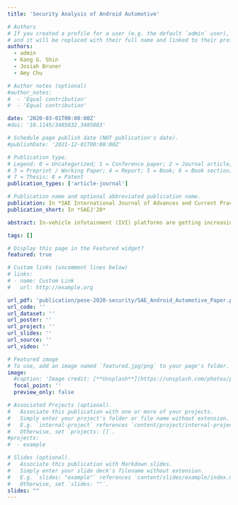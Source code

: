 ```yaml
---
title: 'Security Analysis of Android Automotive'

# Authors
# If you created a profile for a user (e.g. the default `admin` user), write the username (folder name) here
# and it will be replaced with their full name and linked to their profile.
authors:
  - admin
  - Kang G. Shin
  - Josiah Bruner
  - Amy Chu

# Author notes (optional)
#author_notes:
#  - 'Equal contribution'
#  - 'Equal contribution'

date: '2020-03-01T00:00:00Z'
#doi: '10.1145/3485832.3485883'

# Schedule page publish date (NOT publication's date).
#publishDate: '2021-12-01T00:00:00Z'

# Publication type.
# Legend: 0 = Uncategorized; 1 = Conference paper; 2 = Journal article;
# 3 = Preprint / Working Paper; 4 = Report; 5 = Book; 6 = Book section;
# 7 = Thesis; 8 = Patent
publication_types: ['article-journal']

# Publication name and optional abbreviated publication name.
publication: In *SAE International Journal of Advances and Current Practices in Mobility, 2/2020*
publication_short: In *SAEJ'20*

abstract: In-vehicle infotainment (IVI) platforms are getting increasingly connected. Besides OEM apps and services, the next generation of IVI platforms are expected to offer integration of third-party apps. Under this anticipated business model, vehicular sensor and event data can be collected and shared with selected third-party apps. To accommodate this trend, Google has been pushing towards standardization among proprietary IVI operating systems with their Android Automotive platform which runs natively on the vehicle’s IVI platform. Unlike Android Auto’s limited functionality of display-projecting certain smartphone apps to the IVI screen, Android Automotive will have access to the in-vehicle network (IVN), and will be able to read and share various vehicular sensor data with third-party apps. This increased connectivity opens new business opportunities for both the car manufacturer as well as third-party businesses, but also introduces a new attack surface on the vehicle. Therefore, Android Automotive must have a secure system architecture to prevent any potential attacks that might compromise the security and privacy of the vehicle and the driver. In particular, malicious third-party entities could remotely compromise a vehicle's functionalities and impact the vehicle safety, causing financial and operational damage to the vehicle, as well as compromise the driver’s privacy and safety. This paper presents an Android Automotive system architecture and provides guidelines for conducting a high-level security analysis. It also describes what countermeasures have already been taken by Google to prevent potential attacks, and discusses what still needs to be done in order to offer a secure and privacy-preserving Android experience for next-generation IVI platforms.

tags: []

# Display this page in the Featured widget?
featured: true

# Custom links (uncomment lines below)
# links:
# - name: Custom Link
#   url: http://example.org

url_pdf: 'publication/pese-2020-security/SAE_Android_Automotive_Paper.pdf'
url_code: ''
url_dataset: ''
url_poster: ''
url_project: ''
url_slides: ''
url_source: ''
url_video: ''

# Featured image
# To use, add an image named `featured.jpg/png` to your page's folder.
image:
  #caption: 'Image credit: [**Unsplash**](https://unsplash.com/photos/pLCdAaMFLTE)'
  focal_point: ''
  preview_only: false

# Associated Projects (optional).
#   Associate this publication with one or more of your projects.
#   Simply enter your project's folder or file name without extension.
#   E.g. `internal-project` references `content/project/internal-project/index.md`.
#   Otherwise, set `projects: []`.
#projects:
#  - example

# Slides (optional).
#   Associate this publication with Markdown slides.
#   Simply enter your slide deck's filename without extension.
#   E.g. `slides: "example"` references `content/slides/example/index.md`.
#   Otherwise, set `slides: ""`.
slides: ""
---
```


